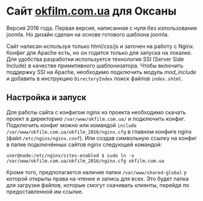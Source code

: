 Сайт [okfilm.com.ua](http://okfilm.com.ua/) для Оксаны
=========================================================
Версия 2016 года. Первая версия, написанная с нуля без изпользования joomla. Но дизайн сделан на основе готового шаблона joomla.

Сайт написан используя только html/css/js и заточен на работу с Nginx. Конфиг для Apache есть, но он годится только для запуска на локалке.
Для удобства разработки используется технология SSI (Server Side Include) в качестве примитивного шаблонизатора. Чтобы включить поддержку SSI на Apache, необходимо подключить модуль *mod_include* и добавить в инструкцию `DirectoryIndex` поиск файлов `index.shtml`.

Настройка и запуск
------------------
Для работы сайта с конфигом nginx из проекта необходимо скачать проект в директорию `/var/www/okfilm.com.ua/` и подключить конфиг. Подключить конфиг можно или командой `include /var/www/okfilm.com.ua/okfilm_2016/nginx.cfg` в главном конфиге nginx (файл `/etc/nginx/nginx.conf`). Или создав символьную ссылку на конфиг в папке подключённых сайтов nginx следующей командой:

`user@node:/etc/nginx/sites-enabled $ sudo ln -s /var/www/okfilm.com.ua/okfilm_2016/nginx.cfg okfilm.com.ua`

Кроме того, предполагается наличие папки `/var/www/shared-global` у которой открыты права на чтение и запись для всех. Это будет папка для загрузки файлов, которые смогут скачивать клиенты, перейдя по предоставленной им ссылке.
